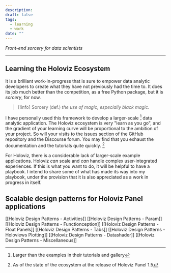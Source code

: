 ```yaml
---
description: 
draft: false
tags:
  - learning
  - work
date: ""
---
```

*Front-end sorcery for data scientists*

---
## Learning the Holoviz Ecosystem
It is a brilliant work-in-progress that is sure to empower data analytic developers to create what they have not previously had the time to. It does its job much better than the competition, as a free Python package, but it is *sorcery*, for now. 

> [!info] Sorcery (def.)
> *the use of magic, especially black magic.*

I have personally used this framework to develop a larger-scale [^1] data analytic application. The Holoviz ecosystem is very "learn as you go", and the gradient of your learning curve will be proportional to the ambition of your project. So will your visits to the issues section of the GitHub repository and the Discourse forum. You may find that you exhaust the documentation and the tutorials quite quickly. 
[^2]

For Holoviz, there is a considerable lack of larger-scale example applications. Holoviz *can* scale and *can* handle complex user-integrated experiences. If this is what you want to do, it will be helpful to have a playbook. I intend to share some of what has made its way into my playbook, under the provision that it is also appreciated as a work in progress in itself. 

[^1]: Larger than the examples in their tutorials and gallery
[^2]: As of the state of the ecosystem at the release of Holoviz Panel 1.5

## Scalable design patterns for Holoviz Panel applications
[[Holoviz Design Patterns - Activities]]
[[Holoviz Design Patterns - Param]]
[[Holoviz Design Patterns - Functionception]]
[[Holoviz Design Patterns - Float Panels]]
[[Holoviz Design Patterns - Tabs]]
[[Holoviz Design Patterns - Holoviews Plotting]]
[[Holoviz Design Patterns - Datashader]]
[[Holoviz Design Patterns - Miscellaneous]]

